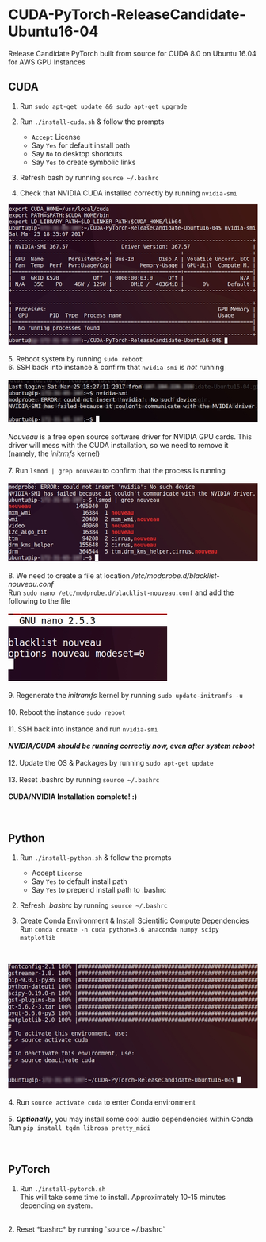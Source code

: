# CUDA-PyTorch-ReleaseCandidate-Ubuntu16-04
Release Candidate PyTorch built from source for CUDA 8.0 on Ubuntu 16.04 for AWS GPU Instances  

## CUDA  

1. Run `sudo apt-get update && sudo apt-get upgrade`
2. Run `./install-cuda.sh` & follow the prompts
    * `Accept` License  
    * Say `Yes` for default install path  
    * Say `No` to desktop shortcuts  
    * Say `Yes` to create symbolic links  

3. Refresh bash by running `source ~/.bashrc`  
4. Check that NVIDIA CUDA installed correctly by running `nvidia-smi`  

![](images/git-cuda-nvidiasmi-blur.jpg?raw=true)  
<br>
5. Reboot system by running `sudo reboot`  
6. SSH back into instance & confirm that `nvidia-smi` is *not* running  
<br>
![](images/git-cuda-nvidiasmi--notworking-blur.jpg?raw=true)
<br>
<br>
*Nouveau* is a free open source software driver for NVIDIA GPU cards. This driver will mess with the CUDA installation, so we need to remove it (namely, the *initrmfs* kernel)
<br>
<br>
7. Run `lsmod | grep nouveau` to confirm that the process is running
<br>
<br>
![](images/git-lsmod-grep.jpg?raw=true)
<br>
<br>
8. We need to create a file at location */etc/modprobe.d/blacklist-nouveau.conf*  
Run `sudo nano /etc/modprobe.d/blacklist-nouveau.conf` and add the following to the file  
<br>
![](images/nano-blacklist-nouveau.jpg?raw=true)  
<br>
9. Regenerate the *initramfs* kernel by running `sudo update-initramfs -u`  
<br>
10. Reboot the instance `sudo reboot`  
<br>
11. SSH back into instance and run `nvidia-smi`  
<br>
***NVIDIA/CUDA should be running correctly now, even after system reboot***    
<br>
12. Update the OS & Packages by running `sudo apt-get update`  
<br>
13. Reset .bashrc by running `source ~/.bashrc`  
<br>
**CUDA/NVIDIA Installation complete! :)**  
<br>
<br>



## Python

1. Run `./install-python.sh` & follow the prompts  
    * Accept `License`  
    * Say `Yes` to default install path  
    * Say `Yes` to prepend install path to .bashrc  

2. Refresh *.bashrc* by running `source ~/.bashrc`  

3. Create Conda Environment & Install Scientific Compute Dependencies  
Run `conda create -n cuda python=3.6 anaconda numpy scipy matplotlib`  
<br>  

![](images/git-conda-create.jpg?raw=true)  
<br>
4. Run `source activate cuda` to enter Conda environment  
<br>
5. ***Optionally***, you may install some cool audio dependencies within Conda  
Run `pip install tqdm librosa pretty_midi`  
<br>
<br>
## PyTorch

1. Run `./install-pytorch.sh`  
   This will take some time to install. Approximately 10-15 minutes depending on system.  
<br>
2. Reset *bashrc* by running `source ~/.bashrc`  
<br>


